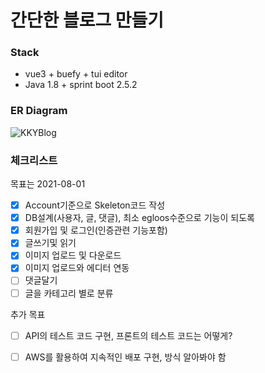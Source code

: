 간단한 블로그 만들기
=============

### Stack
- vue3 + buefy + tui editor
- Java 1.8 + sprint boot 2.5.2

### ER Diagram
![KKYBlog](https://user-images.githubusercontent.com/18114747/126662604-a8329746-70ed-4246-bed2-b48d6efa588e.jpg)

### 체크리스트
목표는 2021-08-01
- [x] Account기준으로 Skeleton코드 작성
- [x] DB설계(사용자, 글, 댓글), 최소 egloos수준으로 기능이 되도록
- [x] 회원가입 및 로그인(인증관련 기능포함)
- [x] 글쓰기및 읽기
- [x] 이미지 업로드 및 다운로드
- [x] 이미지 업로드와 에디터 연동 
- [ ] 댓글달기
- [ ] 글을 카테고리 별로 분류 
  
추가 목표
- [ ] API의 테스트 코드 구현, 프론트의 테스트 코드는 어떻게?
- [ ] AWS를 활용하여 지속적인 배포 구현, 방식 알아봐야 함

